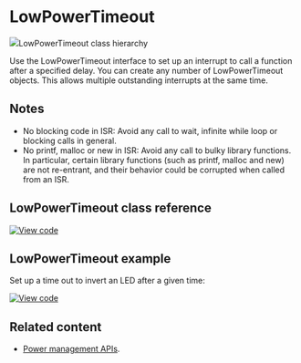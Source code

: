 # LowPowerTimeout

<span class="images">![](https://os.mbed.com/docs/mbed-os/development/mbed-os-api-doxy/classmbed_1_1_low_power_timeout.png)<span>LowPowerTimeout class hierarchy</span></span>

Use the LowPowerTimeout interface to set up an interrupt to call a function after a specified delay. You can create any number of LowPowerTimeout objects. This allows multiple outstanding interrupts at the same time.

## Notes

- No blocking code in ISR: Avoid any call to wait, infinite while loop or blocking calls in general.
- No printf, malloc or new in ISR: Avoid any call to bulky library functions. In particular, certain library functions (such as printf, malloc and new) are not re-entrant, and their behavior could be corrupted when called from an ISR.

## LowPowerTimeout class reference

[![View code](https://www.mbed.com/embed/?type=library)](https://os.mbed.com/docs/mbed-os/development/mbed-os-api-doxy/classmbed_1_1_low_power_timeout.html)

## LowPowerTimeout example

Set up a time out to invert an LED after a given time:

[![View code](https://www.mbed.com/embed/?url=https://github.com/ARMmbed/mbed-os-snippet-lowpowerTimeout_ex_1/tree/v6.8)](https://github.com/ARMmbed/mbed-os-snippet-lowpowerTimeout_ex_1/blob/v6.8/main.cpp)

## Related content

- [Power management APIs](power-management-sleep.html).
